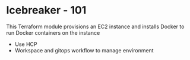 # Icebreaker - 101

This Terraform module provisions an EC2 instance and installs Docker to run Docker containers on the instance
- Use HCP 
- Workspace and gitops workflow to manage environment
